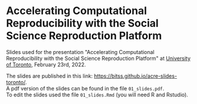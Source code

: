 # Accelerating Computational Reproducibility with the Social Science Reproduction Platform

Slides used for the presentation "Accelerating Computational Reproducibility with the Social Science Reproduction Platform" at [University of Toronto](https://canssiontario.utoronto.ca/2022-toronto-workshop-on-reproducibility-schedule/), February 23rd, 2022.  

The slides are published in this link: <https://bitss.github.io/acre-slides-toronto/>.   
A pdf version of the slides can be found in the file `01_slides.pdf`.  
To edit the slides used the file `01_slides.Rmd` (you will need R and Rstudio).   
